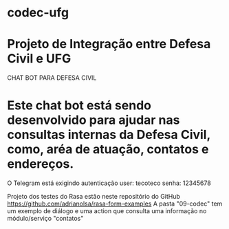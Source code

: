 
# codec-ufg
# Projeto de Integração entre Defesa Civil e UFG

CHAT BOT PARA DEFESA CIVIL

# Este chat bot está sendo desenvolvido para ajudar nas consultas internas da Defesa Civil, como, aréa de atuação, contatos e endereços.

O Telegram está exigindo autenticação
user: tecoteco
senha: 12345678


Projeto dos testes do Rasa estão neste repositório do GitHub
https://github.com/adrianolsa/rasa-form-examples
A pasta "09-codec" tem um exemplo de diálogo e uma action que consulta uma informação no módulo/serviço "contatos"







